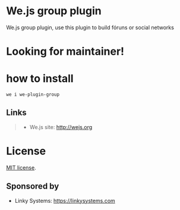 # We.js group plugin

We.js group plugin, use this plugin to build fóruns or social networks

# Looking for maintainer!

# how to install
```
we i we-plugin-group
```


## Links

> * We.js site: http://wejs.org

# License

[MIT license](https://github.com/wejs/we-core/blob/master/LICENSE.md).

## Sponsored by

- Linky Systems: https://linkysystems.com
